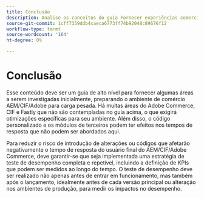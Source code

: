 ```yaml
---
title: Conclusão
description: Analise os conceitos do guia Fornecer experiências comerciais em escala.
source-git-commit: 1cff7359ddb4caeca6773ff74b92048c89676f12
workflow-type: tm+mt
source-wordcount: '164'
ht-degree: 0%

---
```



# Conclusão

Esse conteúdo deve ser um guia de alto nível para fornecer algumas áreas a serem investigadas inicialmente, preparando o ambiente de comércio AEM/CIF/Adobe para carga pesada. Há muitas áreas do Adobe Commerce, CIF e Fastly que não são contempladas no guia acima, o que exigirá otimizações específicas para seu ambiente. Além disso, o código personalizado e os módulos de terceiros podem ter efeitos nos tempos de resposta que não podem ser abordados aqui.

Para reduzir o risco de introdução de alterações ou códigos que afetarão negativamente o tempo de resposta do usuário final do AEM/CIF/Adobe Commerce, deve garantir-se que seja implementada uma estratégia de teste de desempenho completa e repetível, incluindo a definição de KPIs que podem ser medidos ao longo do tempo. O teste de desempenho deve ser realizado não apenas antes de entrar em funcionamento, mas também após o lançamento, idealmente antes de cada versão principal ou alteração nos ambientes de produção, para medir os impactos no desempenho.
